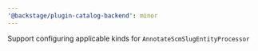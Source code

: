 ```yaml
---
'@backstage/plugin-catalog-backend': minor
---
```


Support configuring applicable kinds for `AnnotateScmSlugEntityProcessor`
